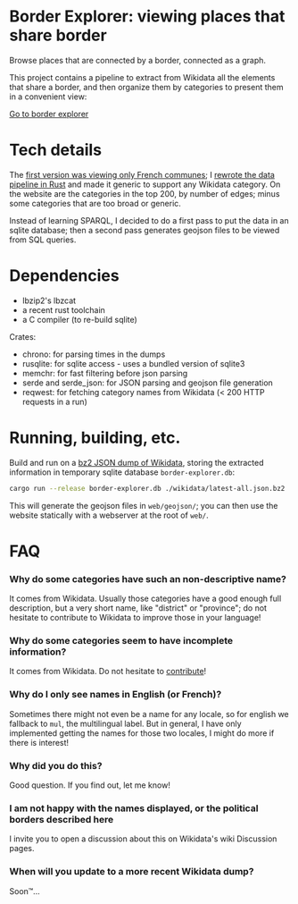 # Border Explorer: viewing places that share border

Browse places that are connected by a border, connected as a graph.

This project contains a pipeline to extract from Wikidata all the elements that share a border, and then organize them by categories to present them in a convenient view:

[Go to border explorer](https://anisse.github.io/border-explorer)


# Tech details

The [first version was viewing only French communes](https://anisse.astier.eu/wikidata-communes-viewer.html); I [rewrote the data pipeline in Rust](https://github.com/ansuz/RIIR) and made it generic to support any Wikidata category. On the website are the categories in the top 200, by number of edges; minus some categories that are too broad or generic.

Instead of learning SPARQL, I decided to do a first pass to put the data in an sqlite database; then a second pass generates geojson files to be viewed from SQL queries.

# Dependencies

 - lbzip2's lbzcat
 - a recent rust toolchain
 - a C compiler (to re-build sqlite)

Crates:

 - chrono: for parsing times in the dumps
 - rusqlite: for sqlite access - uses a bundled version of sqlite3
 - memchr: for fast filtering before json parsing
 - serde and serde_json: for JSON parsing and geojson file generation
 - reqwest: for fetching category names from Wikidata (< 200 HTTP requests in a run)

# Running, building, etc.

Build and run on a [bz2 JSON dump of Wikidata](https://www.wikidata.org/wiki/Wikidata:Database_download#JSON_dumps_(recommended)), storing the extracted information in temporary sqlite database `border-explorer.db`:

```sh
cargo run --release border-explorer.db ./wikidata/latest-all.json.bz2
```

This will generate the geojson files in `web/geojson/`; you can then use the website statically with a webserver at the root of `web/`.

# FAQ

### Why do some categories have such an non-descriptive name?

It comes from Wikidata. Usually those categories have a good enough full description, but a very short name, like "district" or "province"; do not hesitate to contribute to Wikidata to improve those in your language!

### Why do some categories seem to have incomplete information?

It comes from Wikidata. Do not hesitate to [contribute](https://www.wikidata.org/wiki/Wikidata:Contribute)!

### Why do I only see names in English (or French)?

Sometimes there might not even be a name for any locale, so for english we fallback to `mul`, the multilingual label. But in general, I have only implemented getting the names for those two locales, I might do more if there is interest!

### Why did you do this?

Good question. If you find out, let me know!

### I am not happy with the names displayed, or the political borders described here

I invite you to open a discussion about this on Wikidata's wiki Discussion pages.

### When will you update to a more recent Wikidata dump?

Soon™…


